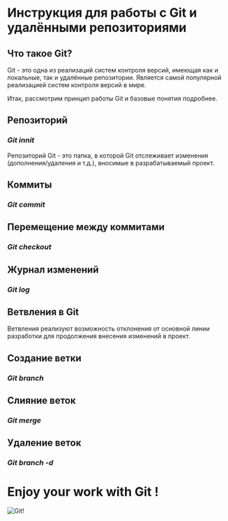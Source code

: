 # Инструкция для работы с Git и удалёнными репозиториями

## Что такое Git? 
Git - это одна из реализаций  систем контроля версий, имеющая как и локальные, так и удалённые репозитории. Является самой популярной реализацией систем контроля версий в мире.

Итак, рассмотрим принцип работы Git и базовые понятия подробнее.

## Репозиторий
### ***Git innit***

Репозиторий Git - это папка, в которой Git отслеживает изменения (дополнения/удаления и т.д.), вносимые в разрабатываемый проект. 


## Коммиты 
### ***Git commit***


## Перемещение между коммитами
### ***Git checkout***


## Журнал изменений
### ***Git log***


## Ветвления в Git

Ветвления реализуют возможность отклонения от основной линии разработки для продолжения внесения изменений в проект. 

## Создание ветки
### ***Git branch***


## Слияние веток
### ***Git merge***


## Удаление веток
### ***Git branch -d***


# Enjoy your work with Git ! 
![Git!](Git.png)